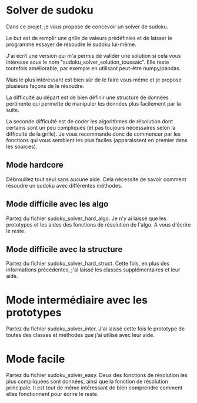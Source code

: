 # Solver de sudoku

Dans ce projet, je vous propose de concevoir un solver de sudoku.

Le but est de remplir une grille de valeurs prédéfinies et de laisser le programme essayer de résoudre le sudoku lui-même.

J'ai écrit une version qui m'a permis de valider une solution si cela vous intéresse sous le nom "sudoku_solver_solution_toussaic". Elle reste toutefois améliorable, par exemple en utilisant peut-être numpy/pandas.

Mais le plus intéressant est bien sûr de le faire vous même et je propose plusieurs façons de le résoudre.

La difficulté au départ est de bien définir une structure de données pertinente qui permette de manipuler les données plus facilement par la suite.

La seconde difficulté est de coder les algorithmes de résolution dont certains sont un peu compliqués (et pas toujours nécessaires selon la difficulté de la grille). Je vous recommande donc de commencer par les fonctions qui vous semblent les plus faciles (apparaissent en premier dans les sources).

## Mode hardcore

Débrouillez tout seul sans aucune aide. Cela nécessite de savoir comment résoudre un sudoku avec différentes méthodes.

## Mode difficile avec les algo

Partez du fichier sudoku_solver_hard_algo. Je n'y ai laissé que les prototypes et les aides des fonctions de résolution de l'algo. A vous d'écrire le reste.

## Mode difficile avec la structure

Partez du fichier sudoku_solver_hard_struct. Cette fois, en plus des informations précédentes, j'ai laissé les classes supplémentaires et leur aide.

# Mode intermédiaire avec les prototypes

Partez du fichier sudoku_solver_inter. J'ai laissé cette fois le prototype de toutes des classes et méthodes que j'ai utilisé avec leur aide.

# Mode facile

Partez du fichier sudoku_solver_easy. Deux des fonctions de résolution les plus compliquées sont données, ainsi que la fonction de résolution principale. Il est tout de même intéressant de bien comprendre comment elles fonctionnent pour écrire le reste.